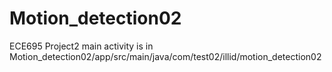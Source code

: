 # Motion_detection02
ECE695 Project2
main activity is in Motion_detection02/app/src/main/java/com/test02/illid/motion_detection02
